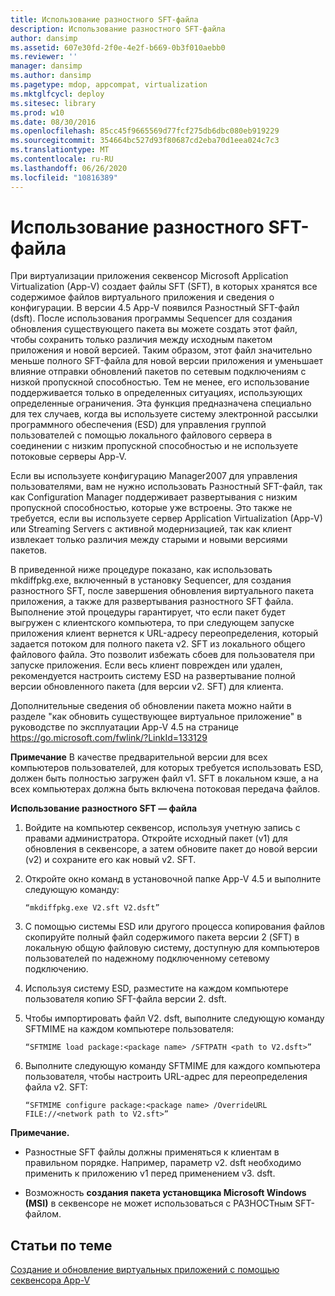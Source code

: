 ```yaml
---
title: Использование разностного SFT-файла
description: Использование разностного SFT-файла
author: dansimp
ms.assetid: 607e30fd-2f0e-4e2f-b669-0b3f010aebb0
ms.reviewer: ''
manager: dansimp
ms.author: dansimp
ms.pagetype: mdop, appcompat, virtualization
ms.mktglfcycl: deploy
ms.sitesec: library
ms.prod: w10
ms.date: 08/30/2016
ms.openlocfilehash: 85cc45f9665569d77fcf275db6dbc080eb919229
ms.sourcegitcommit: 354664bc527d93f80687cd2eba70d1eea024c7c3
ms.translationtype: MT
ms.contentlocale: ru-RU
ms.lasthandoff: 06/26/2020
ms.locfileid: "10816389"
---
```

# Использование разностного SFT-файла


При виртуализации приложения секвенсор Microsoft Application Virtualization (App-V) создает файлы SFT (SFT), в которых хранятся все содержимое файлов виртуального приложения и сведения о конфигурации. В версии 4.5 App-V появился Разностный SFT-файл (dsft). После использования программы Sequencer для создания обновления существующего пакета вы можете создать этот файл, чтобы сохранить только различия между исходным пакетом приложения и новой версией. Таким образом, этот файл значительно меньше полного SFT-файла для новой версии приложения и уменьшает влияние отправки обновлений пакетов по сетевым подключениям с низкой пропускной способностью. Тем не менее, его использование поддерживается только в определенных ситуациях, использующих определенные ограничения. Эта функция предназначена специально для тех случаев, когда вы используете систему электронной рассылки программного обеспечения (ESD) для управления группой пользователей с помощью локального файлового сервера в соединении с низким пропускной способностью и не используете потоковые серверы App-V.

Если вы используете конфигурацию Manager2007 для управления пользователями, вам не нужно использовать Разностный SFT-файл, так как Configuration Manager поддерживает развертывания с низким пропускной способностью, которые уже встроены. Это также не требуется, если вы используете сервер Application Virtualization (App-V) или Streaming Servers с активной модернизацией, так как клиент извлекает только различия между старыми и новыми версиями пакетов.

В приведенной ниже процедуре показано, как использовать mkdiffpkg.exe, включенный в установку Sequencer, для создания разностного SFT, после завершения обновления виртуального пакета приложения, а также для развертывания разностного SFT файла. Выполнение этой процедуры гарантирует, что если пакет будет выгружен с клиентского компьютера, то при следующем запуске приложения клиент вернется к URL-адресу переопределения, который задается потоком для полного пакета v2. SFT из локального общего файлового файла. Это позволит избежать сбоев для пользователя при запуске приложения. Если весь клиент поврежден или удален, рекомендуется настроить систему ESD на развертывание полной версии обновленного пакета (для версии v2. SFT) для клиента.

Дополнительные сведения об обновлении пакета можно найти в разделе "как обновить существующее виртуальное приложение" в руководстве по эксплуатации App-V 4.5 на странице <https://go.microsoft.com/fwlink/?LinkId=133129>

**Примечание**  В качестве предварительной версии для всех компьютеров пользователей, для которых требуется использовать ESD, должен быть полностью загружен файл v1. SFT в локальном кэше, а на всех компьютерах должна быть включена потоковая передача файлов.

 

**Использование разностного SFT — файла**

1.  Войдите на компьютер секвенсор, используя учетную запись с правами администратора. Откройте исходный пакет (v1) для обновления в секвенсоре, а затем обновите пакет до новой версии (v2) и сохраните его как новый v2. SFT.

2.  Откройте окно команд в установочной папке App-V 4.5 и выполните следующую команду:

    `“mkdiffpkg.exe V2.sft V2.dsft”`

3.  С помощью системы ESD или другого процесса копирования файлов скопируйте полный файл содержимого пакета версии 2 (SFT) в локальную общую файловую систему, доступную для компьютеров пользователей по надежному подключенному сетевому подключению.

4.  Используя систему ESD, разместите на каждом компьютере пользователя копию SFT-файла версии 2. dsft.

5.  Чтобы импортировать файл V2. dsft, выполните следующую команду SFTMIME на каждом компьютере пользователя:

    `“SFTMIME load package:<package name> /SFTPATH <path to V2.dsft>”`

6.  Выполните следующую команду SFTMIME для каждого компьютера пользователя, чтобы настроить URL-адрес для переопределения файла v2. SFT:

    `“SFTMIME configure package:<package name> /OverrideURL FILE://<network path to V2.sft>”`

**Примечание.**  
-   Разностные SFT файлы должны применяться к клиентам в правильном порядке. Например, параметр v2. dsft необходимо применить к приложению v1 перед применением v3. dsft.

-   Возможность **создания пакета установщика Microsoft Windows (MSI)** в секвенсоре не может использоваться с РАЗНОСТным SFT-файлом.

 

## Статьи по теме


[Создание и обновление виртуальных приложений с помощью секвенсора App-V](how-to-create-or-upgrade-virtual-applications-using--the-app-v-sequencer.md)

 

 





